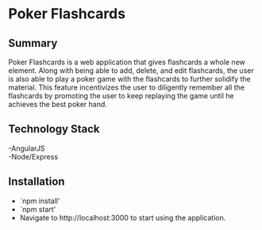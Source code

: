 # Poker Flashcards

## Summary 
Poker Flashcards is a web application that gives flashcards a whole new element. Along with being able to add, delete, and edit flashcards, the user is also able to play a poker game with the flashcards to further solidify the material. This feature incentivizes the user to diligently remember all the flashcards by promoting the user to keep replaying the game until he achieves the best poker hand.

## Technology Stack
-AngularJS  
-Node/Express

## Installation
- `npm install'
- `npm start'
- Navigate to http://localhost:3000 to start using the application.